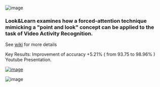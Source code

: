 ![image](https://user-images.githubusercontent.com/11790686/145138172-93e98854-f1d9-4096-86d9-f2463e27cab3.png)




### Look&Learn  examines how a forced-attention technique mimicking a "point and look" concept can be applied to the task of Video Activity Recognition.


See [wiki](https://github.com/grewe/LookLearnTrain/wiki) for more details

Key Results:  Improvement of accuracy +5.21%  ( from 93.75  to 98.96% )
Youtube Presentation.

[![image](https://user-images.githubusercontent.com/11790686/146100185-1ece6198-da69-4f32-bfea-83ca1d98bdaa.png)](https://www.youtube.com/embed/IAxGQktG1hI)



![image](https://user-images.githubusercontent.com/11790686/145138556-03744232-84b6-4315-bedd-4027def69b86.png)



